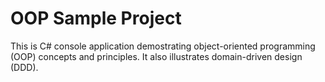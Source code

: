 # OOP Sample Project

This is C# console application demostrating object-oriented programming (OOP) concepts and principles. It also illustrates domain-driven design (DDD).
